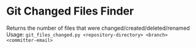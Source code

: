# Git Changed Files Finder
Returns the number of files that were changed/created/deleted/renamed
Usage: `git_files_changed.py <repository-directory> <branch> <committer-email>`